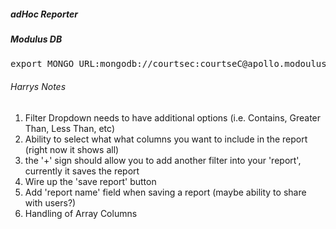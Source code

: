 
##### adHoc Reporter 

##### Modulus DB

<pre>export MONGO_URL:mongodb://courtsec:courtseC@apollo.modoulusmongo.net:27017/ap2yNuxu</pre>


###### Harrys Notes

1.  Filter Dropdown needs to have additional options (i.e. Contains, Greater Than, Less Than, etc)
2.  Ability to select what what columns you want to include in the report (right now it shows all)
3.  the '+' sign should allow you to add another filter into your 'report', currently it saves the report
4.  Wire up the 'save report' button
5.  Add 'report name' field when saving a report (maybe ability to share with users?)
6.  Handling of Array Columns
